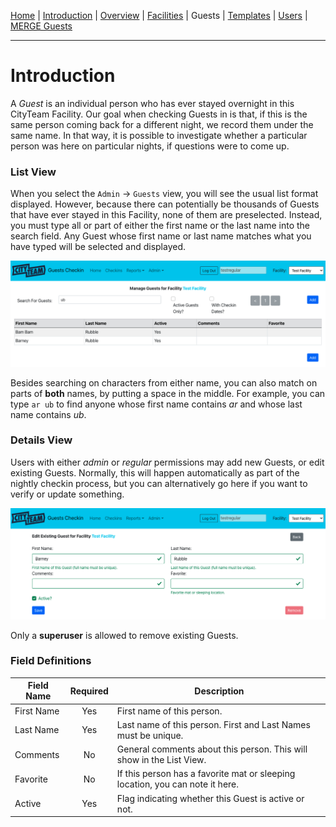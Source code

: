 [Home](./index.md) | [Introduction](./ADMIN-introduction.md) | [Overview](./ADMIN-overview.md) | [Facilities](./ADMIN-facilities.md) | Guests | [Templates](./ADMIN-templates.md) | [Users](./ADMIN-users.md) | [MERGE Guests](./ADMIN-merge-guests.md)
<hr/>

# Introduction

A *Guest* is an individual person who has ever stayed overnight in this
CityTeam Facility.  Our goal when checking Guests in is that, if this is
the same person coming back for a different night, we record them under
the same name.  In that way, it is possible to investigate whether
a particular person was here on particular nights, if questions were to
come up.

### List View

When you select the `Admin` -> `Guests` view, you will see the usual list
format displayed.  However, because there can potentially be thousands of
Guests that have ever stayed in this Facility, none of them are preselected.
Instead, you must type all or part of either the first name or the last
name into the search field.  Any Guest whose first name or last name matches
what you have typed will be selected and displayed.

![Guests List](./guests-first.png)

Besides searching on characters from either name, you can also match on
parts of **both** names, by putting a space in the middle.  For example,
you can type `ar ub` to find anyone whose first name contains *ar* and whose
last name contains *ub*.

### Details View

Users with either *admin* or *regular* permissions may add new Guests, or
edit existing Guests.  Normally, this will happen automatically as part of
the nightly checkin process, but you can alternatively go here if you want
to verify or update something.

![Guest Details](./guests-second.png)

Only a **superuser** is allowed to remove existing Guests.

### Field Definitions

| Field Name | Required | Description |
|------------| :------: | ----------- |
| First Name | Yes | First name of this person. |
| Last Name  | Yes | Last name of this person.  First and Last Names must be unique. |
| Comments   | No | General comments about this person.  This will show in the List View. |
| Favorite   | No | If this person has a favorite mat or sleeping location, you can note it here. |
| Active     | Yes | Flag indicating whether this Guest is active or not. |



